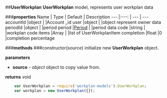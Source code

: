 ##**UserWorkplan**
**UserWorkplan** model, represents user workplan data

###**properties**
Name 						| Type 			| Default 	    | Description
--- 						|:---:			| --- 			| ---
accountId					|object			|				|Account _id
user						|object			|				|object represent owner data
periodId	 				|object			|				|period
period	 					|[Period][1]	|				|period data
code						|string			|				|workplan code
items	 					|Array			|				|list of UserWorkplanItem
completion	 				|float			|0				|completion percentage 


###**methods**
###constructor(*source*)
initialize new **UserWorkplan** object.

**parameters**
 
 - **source** - *object*
	object to copy value from.

		
**returns**
void
	
```javascript
	var UserWorkplan = require('workplan-models').UserWorkplan;
	var workplan = new UserWorkplan({}); 
```	

[1]: period.md